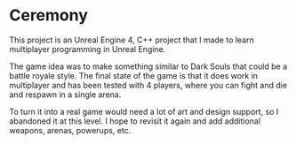 # Ceremony

This project is an Unreal Engine 4, C++ project that I made to learn multiplayer programming in Unreal Engine.

The game idea was to make something similar to Dark Souls that could be a battle royale style. The final state of the game is that it does work in multiplayer and has been tested with 4 players, where you can fight and die and respawn in a single arena.

To turn it into a real game would need a lot of art and design support, so I abandoned it at this level. I hope to revisit it again and add additional weapons, arenas, powerups, etc.
